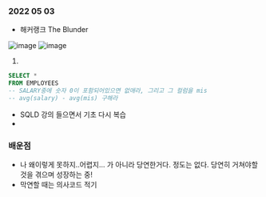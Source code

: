### 2022 05 03
- 해커랭크 The Blunder
 
![image](https://user-images.githubusercontent.com/89775352/166382019-e3e16a14-8da6-4d27-815b-95b8e73cade9.png)
![image](https://user-images.githubusercontent.com/89775352/166384241-61812f14-eb18-4aad-a504-7ce50f94dfdb.png)

1. 
```sql
SELECT *
FROM EMPLOYEES
-- SALARY중에 숫자 0이 포함되어있으면 없애라, 그리고 그 컬럼을 mis
-- avg(salary) - avg(mis) 구해라 
```








- SQLD 강의 들으면서 기초 다시 복습 
- 

### 배운점
- 나 왜이렇게 못하지..어렵지... 가 아니라 당연한거다. 정도는 없다. 당연히 거쳐야할 것을 겪으며 성장하는 중!
- 막연할 때는 의사코드 적기 
